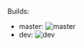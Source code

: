 Builds:
- master: ![master](https://travis-ci.org/Abrasha/depgrep.svg?branch=master)
- dev: ![dev](https://travis-ci.org/Abrasha/depgrep.svg?branch=dev)